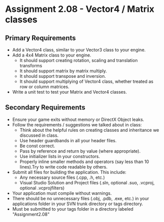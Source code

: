 # Assignment 2.08 - Vector4 / Matrix classes

## Primary Requirements

- Add a Vector4 class, similar to your Vector3 class to your engine.
- Add a 4x4 Matrix class to your engine.
  - It should support creating rotation, scaling and translation transforms
  - It should support matrix by matrix multiply.
  - It should support transpose and inversion.
  - It should support multiplying of Vector4 class, whether treated as row or column matrices.
- Write a unit test to test your Matrix and Vector4 classes.

## Secondary Requirements

- Ensure your game exits without memory or DirectX Object leaks.
- Follow the requirements / suggestions we talked about in class:
  - Think about the helpful rules on creating classes and inheritance we discussed in class.
  - Use header guardbands in all your header files.
  - Be const correct.
  - Pass by reference and return by value (where appropriate).
  - Use initializer lists in your constructors.
  - Properly inline smaller methods and operators (say less than 10 lines).Try to write code readable by others.
- Submit all files for building the application. This include:
  - Any necessary source files (.cpp, .h, etc.)
  - Visual Studio Solution and Project files (.sln, optional .suo, .vcproj, optional .vcprojfilters)
- Your application must compile without warnings.
- There should be no unnecessary files (.obj, .pdb, .exe, etc.) in your applications folder in your SVN trunk directory or tags directory.
- Must be submitted to your tags folder in a directory labeled "Assignment2.08"